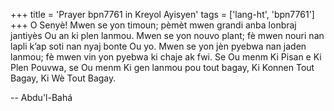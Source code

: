 +++
title = 'Prayer bpn7761 in Kreyol Ayisyen'
tags = ['lang-ht', 'bpn7761']
+++
O Senyè! Mwen se yon timoun; pèmèt mwen grandi anba lonbraj jantiyès Ou an ki plen lanmou. Mwen se yon nouvo plant; fè mwen nouri nan lapli k’ap soti nan nyaj bonte Ou yo. Mwen se yon jèn pyebwa nan jaden lanmou; fè mwen vin yon pyebwa ki chaje ak fwi.
Se Ou menm Ki Pisan e Ki Plen Pouvwa, se Ou menm Ki gen lanmou pou tout bagay, Ki Konnen Tout Bagay, Ki Wè Tout Bagay.

-- Abdu'l-Bahá
